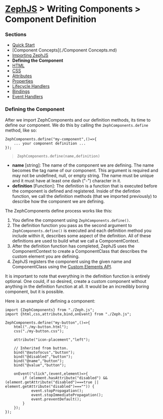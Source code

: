 # [ZephJS](../README.md) > Writing Components > Component Definition

### Sections

- [Quick Start](./ComponentQuickStart.md)
- [Component Concepts](./Component Concepts.md)
- [Importing ZephJS](./ComponentImporting.md)
- **Defining the Component**
- [HTML](./ComponentMarkup.md)
- [CSS](./ComponentStyling.md)
- [Attributes](./ComponentAttributes.md)
- [Properties](./ComponentProperties.md)
- [Lifecycle Handlers](./ComponentLifecycleHandlers.md)
- [Bindings](./ComponentBindings.md)
- [Event Handlers](./ComponentEvents.md)

### Defining the Component

After we import ZephComponents and our definition methods, its time to define our component.  We do this by calling the `ZephComponents.define` method, like so:

```
ZephComponents.define("my-component",()=>{
	... your component definition ...
});
```

> `ZephComponents.define(name,definition)`
 - **name** [string]: The name of the component we are defining. The name becomes the tag name of our component. This argument is required and may not be undefined, null, or empty string. The name must be unique and it must have at least one dash ("-") character in it.
 - **definition** [Function]: The definition is a function that is executed before the component is defined and registered. Inside of the defintion function, we call the definition methods (that we imported previously) to describe how the component we are defining.

The ZephComponents define process works like this:

1. You define the component using `ZephComponents.define()`.
2. The definition function you pass as the second argument to `ZephComponents.define()` is executed and each definition method you include within it, describes some aspect of the definition. All of these definitions are used to build what we call a ComponentContext.
3. After the definition function has completed, ZephJS uses the ComponentContext to create a ComponentClass that describes the custom element you are defining.
4. ZephJS registers the component using the given name and ComponentClass using the [Custom Elements API](https://developer.mozilla.org/en-US/docs/Web/Web_Components/Using_custom_elements).

It is important to note that everything in the definition function is entirely optional. One could, if so desired, create a custom component without anything in the definition function at all.  It would be an incredibly boring component, but it is possible.

Here is an example of defining a component:

```
import {ZephComponents} from "./Zeph.js";
import {html,css,attribute,bind,onEvent} from "./Zeph.js";

ZephComponents.define("my-button",()=>{
	html("./my-button.html");
	css("./my-button.css");

	attribute("icon-placement","left");

	// Inherited from button.
	bind("@autofocus","button");
	bind("@disabled","button");
	bind("@name","button");
	bind("@value","button");

	onEvent("click",(event,element)=>{
		if (element.hasAttribute("disabled") && (element.getAttribute("disabled")===true || element.getAttribute("disabled")==="")) {
			event.stopPropagation();
			event.stopImmediatePropagation();
			event.preventDefault();
		}
	});
});
```
